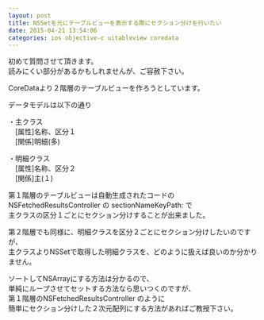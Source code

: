 ```yaml
---
layout: post
title: NSSetを元にテーブルビューを表示する際にセクション分けを行いたい
date: 2015-04-21 13:54:06
categories: ios objective-c uitableview coredata
---
```

<!-- {% raw %} -->
<p>初めて質問させて頂きます。<br>
読みにくい部分があるかもしれませんが、ご容赦下さい。</p>

<p>CoreDataより２階層のテーブルビューを作ろうとしています。</p>

<p>データモデルは以下の通り</p>

<p>・主クラス<br>
　[属性]名称、区分１<br>
　[関係]明細(多)</p>

<p>・明細クラス<br>
　[属性]名称、区分２<br>
　[関係]主(１)</p>

<p>第１階層のテーブルビューは自動生成されたコードの<br>
NSFetchedResultsController の sectionNameKeyPath: で<br>
主クラスの区分１ごとにセクション分けすることが出来ました。</p>

<p>第２階層でも同様に、明細クラスを区分２ごとにセクション分けしたいのですが、<br>
主クラスよりNSSetで取得した明細クラスを、どのように扱えば良いのか分かりません。</p>

<p>ソートしてNSArrayにする方法は分かるので、<br>
単純にループさせてセットする方法なら思いつくのですが、<br>
第１階層のNSFetchedResultsController のように<br>
簡単にセクション分けした２次元配列にする方法があればご教授下さい。</p>
<!-- {% endraw %} -->
